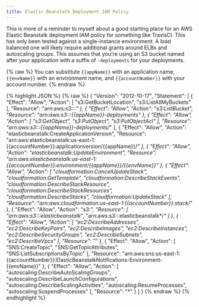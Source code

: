 ```yaml
---
title: Elastic Beanstalk Deployment IAM Policy
---
```


This is more of a reminder to myself about a good starting place for an AWS
Elastic Beanstalk deployment IAM policy for something like TravisCI. This has
only been tested against a single-instance environment. A load balanced one
will likely require additional grants around ELBs and autoscaling groups. This assumes that you're using an S3 bucket named after your application with a suffix of `-deployments` for your deployments.

{% raw %}
You can substitute `{{appName}}` with an application name, `{{envName}}` with an environment name, and `{{accountNumber}}` with your account number.
{% endraw %}

{% highlight JSON %}
{% raw %}
{
    "Version": "2012-10-17",
    "Statement": [
        {
            "Effect": "Allow",
            "Action": [
                "s3:GetBucketLocation",
                "s3:ListAllMyBuckets"
            ],
            "Resource": "arn:aws:s3:::*"
        },
        {
            "Effect": "Allow",
            "Action": "s3:ListBucket",
            "Resource": "arn:aws:s3:::{{appName}}-deployments"
        },
        {
            "Effect": "Allow",
            "Action": [
                "s3:GetObject",
                "s3:PutObject",
                "s3:PutObjectAcl"
            ],
            "Resource": "arn:aws:s3:::{{appName}}-deployments/*"
        },
        {
            "Effect": "Allow",
            "Action": "elasticbeanstalk:CreateApplicationVersion",
            "Resource": "arn:aws:elasticbeanstalk:us-east-1:{{accountNumber}}:applicationversion/{{appName}}/*"
        },
        {
            "Effect": "Allow",
            "Action": "elasticbeanstalk:UpdateEnvironment",
            "Resource": "arn:aws:elasticbeanstalk:us-east-1:{{accountNumber}}:environment/{{appName}}/{{envName}}"
        },
        {
            "Effect": "Allow",
            "Action": [
                "cloudformation:CancelUpdateStack",
                "cloudformation:GetTemplate",
                "cloudformation:DescribeStackEvents",
                "cloudformation:DescribeStackResource",
                "cloudformation:DescribeStackResources",
                "cloudformation:DescribeStacks",
                "cloudformation:UpdateStack"
            ],
            "Resource": "arn:aws:cloudformation:us-east-1:{{accountNumber}}:stack/*"
        },
        {
            "Effect": "Allow",
            "Action": "s3:*",
            "Resource": [
                "arn:aws:s3:::elasticbeanstalk*",
                "arn:aws:s3:::elasticbeanstalk*/*"
            ]
        },
        {
            "Effect": "Allow",
            "Action": [
                "ec2:DescribeAddresses",
                "ec2:DescribeKeyPairs",
                "ec2:DescribeImages",
                "ec2:DescribeInstances",
                "ec2:DescribeSecurityGroups",
                "ec2:DescribeSubnets",
                "ec2:DescribeVpcs"
            ],
            "Resource": "*"
        },
        {
            "Effect": "Allow",
            "Action": [
                "SNS:CreateTopic",
                "SNS:GetTopicAttributes",
                "SNS:ListSubscriptionsByTopic"
            ],
            "Resource": "arn:aws:sns:us-east-1:{{accountNumber}}:ElasticBeanstalkNotifications-Environment-{{envName}}"
        },
        {
            "Effect": "Allow",
            "Action": [
                "autoscaling:DescribeAutoScalingGroups",
                "autoscaling:DescribeLaunchConfigurations",
                "autoscaling:DescribeScalingActivities",
                "autoscaling:ResumeProcesses",
                "autoscaling:SuspendProcesses"
            ],
            "Resource": "*"
        }
    ]
}
{% endraw %}
{% endhighlight %}
